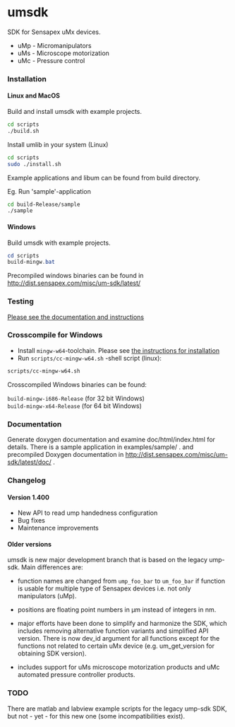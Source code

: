 # umsdk

SDK for Sensapex uMx devices.

* uMp - Micromanipulators
* uMs - Microscope motorization
* uMc - Pressure control

### Installation

#### Linux and MacOS

Build and install umsdk with example projects.

``` bash
cd scripts
./build.sh
```

Install umlib in your system (Linux)

``` bash
cd scripts
sudo ./install.sh
```

Example applications and libum can be found from build directory.

Eg. Run 'sample'-application

``` bash
cd build-Release/sample
./sample

```

#### Windows

Build umsdk with example projects.

``` powershell
cd scripts
build-mingw.bat
```

Precompiled windows binaries can be found in
http://dist.sensapex.com/misc/um-sdk/latest/

### Testing

[Please see the documentation and instructions](./test/README.md)

### Crosscompile for Windows

* Install `mingw-w64`-toolchain. Please see [the instructions for installation](https://www.mingw-w64.org/)
* Run `scripts/cc-mingw-w64.sh` -shell script (linux):

``` bash
scripts/cc-mingw-w64.sh
```

Crosscompiled Windows binaries can be found:

`build-mingw-i686-Release` (for 32 bit Windows) <br>
`build-mingw-x64-Release` (for 64 bit Windows)


### Documentation

Generate doxygen documentation and examine doc/html/index.html for details. There is a sample
application in examples/sample/ . and precompiled Doxygen documentation in
http://dist.sensapex.com/misc/um-sdk/latest/doc/ .

### Changelog

#### Version 1.400

- New API to read ump handedness configuration
- Bug fixes
- Maintenance improvements

#### Older versions

umsdk is new major development branch that is based on the legacy ump-sdk. Main differences are:

- function names are changed from `ump_foo_bar` to `um_foo_bar` if function is usable for multiple
  type of Sensapex devices i.e. not only manipulators (uMp).

- positions are floating point numbers in µm instead of integers in nm.

- major efforts have been done to simplify and harmonize the SDK, which includes removing
  alternative function variants and simplified API version. There is now dev_id argument for all
  functions except for the functions not related to certain uMx device
  (e.g. um_get_version for obtaining SDK version).

- includes support for uMs microscope motorization products and uMc automated pressure controller
  products.

### TODO

There are matlab and labview example scripts for the legacy ump-sdk SDK, but not - yet - for this
new one (some incompatibilities exist).
